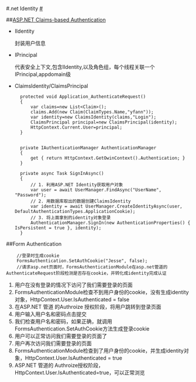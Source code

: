 #.net Identity [#](http://odetocode.com/blogs/scott/archive/2014/01/03/asp-net-identity-with-the-entity-framework.aspx)

##[ASP.NET Claims-based Authentication](http://www.cnblogs.com/jesse2013/p/aspnet-identity-claims-based-authentication-and-owin.html)

+ IIdentity
   
   封装用户信息
   
+ IPrincipal

   代表安全上下文,包含IIdentity,以及角色组，每个线程关联一个IPrincipal,appdomain级
   
+ ClaimsIdentity/ClaimsPrincipal

        protected void Application_AuthenticateRequest()
        {
            var claims=new List<Claim>();
            claims.Add(new Claim(ClaimTypes.Name,"yfann"));
            var identity=new ClaimsIdentity(claims,"Login");
            ClaimsPrincipal principal=new ClaimsPrincipal(identity);
            HttpContext.Current.User=principal;
        }


        private IAuthenticationManager AuthenticationManager
        {
            get { return HttpContext.GetOwinContext().Authentication; }
        }
        
        private async Task SignInAsync()
        {
            // 1. 利用ASP.NET Identity获取用户对象
            var user = await UserManager.FindAsync("UserName", "Password");
            // 2. 用数据库取出的数据创建ClaimsIdentity
            var identity = await UserManager.CreateIdentityAsync(user, DefaultAuthenticationTypes.ApplicationCookie);
            // 3. 将上面拿到的identity对象登录
            AuthenticationManager.SignIn(new AuthenticationProperties() { IsPersistent = true }, identity);
        } 
        
##Form Authentication

        //登录时生成cookie
        FormsAuthentication.SetAuthCookie("Jesse", false);
        //请求asp.net页面时，FormsAuthenticationModule在asp.net管道的AuthenticateRequest阶段检测是否存在cookie，并转化成identity完成认证
        
1. 用户在没有登录的情况下访问了我们需要登录的页面
2. FormsAuthenticationModule检查不到用户身份的cookie，没有生成identity对象，HttpContext.User.IsAuthenticated = false
3. 在ASP.NET 管道 的Authroize 授权阶段，将用户跳转到登录页面
4. 用户输入用户名和密码点击提交
5. 我们检查用户名和密码，如果正确，就调用FormsAuthentication.SetAuthCookie方法生成登录cookie
6. 用户可以正常访问我们需要登录的页面了
7. 用户再次访问我们需要登录的页面
8. FormsAuthenticationModule检查到了用户身份的cookie，并生成identity对象，HttpContext.User.IsAuthenticated = true
9. ASP.NET 管道的 Authroize授权阶段，HttpContext.User.IsAuthenticated=true，可以正常浏览
